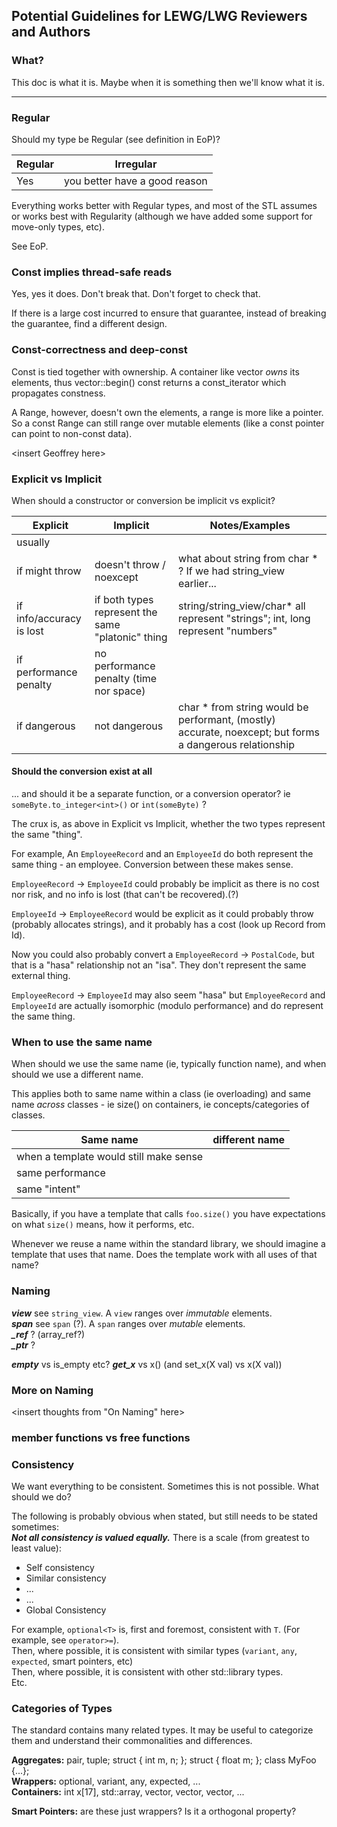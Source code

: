 ## Potential Guidelines for LEWG/LWG Reviewers and Authors

### What?

This doc is what it is.  Maybe when it is something then we'll know what it is.

------------



### Regular

Should my type be Regular (see definition in EoP)?

| Regular | Irregular |
| --- | --- |
| Yes | you better have a good reason |

Everything works better with Regular types, and most of the STL assumes or works best with Regularity
(although we have added some support for move-only types, etc).

See EoP.



### Const implies thread-safe reads

Yes, yes it does.  Don't break that.  Don't forget to check that.

If there is a large cost incurred to ensure that guarantee, instead of breaking the guarantee, find a different design.




### Const-correctness and deep-const

Const is tied together with ownership.  A container like vector _owns_ its elements, thus vector::begin() const returns a const_iterator which propagates constness.

A Range, however, doesn't own the elements, a range is more like a pointer.  So a const Range can still range over mutable elements (like a const pointer can point to non-const data).

\<insert Geoffrey here\>




### Explicit vs Implicit

When should a constructor or conversion be implicit vs explicit?

| Explicit | Implicit | Notes/Examples |
| --- | --- | --- |
| usually |  |  |
| if might throw | doesn't throw / noexcept | what about string from char * ? If we had string_view earlier... |
| if info/accuracy is lost | if both types represent the same "platonic" thing | string/string_view/char* all represent "strings"; int, long represent "numbers" |
| if performance penalty | no performance penalty (time nor space) |   |
| if dangerous | not dangerous | char * from string would be performant, (mostly) accurate, noexcept; but forms a dangerous relationship |


#### Should the conversion exist at all

... and should it be a separate function, or a conversion operator?
ie `someByte.to_integer<int>()` or `int(someByte)` ?

The crux is, as above in Explicit vs Implicit, whether the two types represent the same "thing".

For example, An `EmployeeRecord` and an `EmployeeId` do both represent the same thing - an employee.  Conversion between these makes sense.

`EmployeeRecord` ->  `EmployeeId` could probably be implicit as there is no cost nor risk, and no info is lost (that can't be recovered).(?)

`EmployeeId` -> `EmployeeRecord` would be explicit as it could probably throw (probably allocates strings),
and it probably has a cost (look up Record from Id).

Now you could also probably convert a `EmployeeRecord` -> `PostalCode`, but that is a "hasa" relationship not an "isa".
They don't represent the same external thing.

`EmployeeRecord` -> `EmployeeId` may also seem "hasa" but `EmployeeRecord` and `EmployeeId` are actually isomorphic (modulo performance)
and do represent the same thing.




### When to use the same name

When should we use the same name (ie, typically function name), and when should we use a different name.

This applies both to same name within a class (ie overloading) and same name _across_ classes - ie size() on containers, ie concepts/categories of classes.

| Same name | different name |
| --- | --- |
| when a template would still make sense | |
| same performance | | 
| same "intent" | |

Basically, if you have a template that calls `foo.size()` you have expectations on what `size()` means, how it performs, etc.

Whenever we reuse a name within the standard library, we should imagine a template that uses that name.  Does the template work with all uses of that name?




### Naming

_**view**_ see `string_view`.  A `view` ranges over _immutable_ elements.  
_**span**_ see `span` (?). A `span` ranges over _mutable_ elements.  
_**_ref**_ ? (array_ref?)  
_**_ptr**_ ?  

_**empty**_ vs is_empty etc?
_**get_x**_ vs x()  (and set_x(X val) vs x(X val))



### More on Naming

\<insert thoughts from "On Naming" here\>




### member functions vs free functions




### Consistency

We want everything to be consistent. Sometimes this is not possible. What should we do?

The following is probably obvious when stated, but still needs to be stated sometimes:  
**_Not all consistency is valued equally._** There is a scale (from greatest to least value):

- Self consistency
- Similar consistency
- ...
- ...
- Global Consistency

For example, `optional<T>` is, first and foremost, consistent with `T`. (For example, see `operator>=`).  
Then, where possible, it is consistent with similar types (`variant`, `any`, `expected`, smart pointers, etc)  
Then, where possible, it is consistent with other std::library types.  
Etc.  


### Categories of Types

The standard contains many related types.  It may be useful to categorize them and understand their commonalities and differences.

**Aggregates:** pair, tuple;  struct { int m, n; };  struct { float m; };  class MyFoo {...};  
**Wrappers:** optional, variant, any, expected, ...  
**Containers:** int x[17], std::array, vector, vector, vector, ...

**Smart Pointers:** are these just wrappers?  Is it a orthogonal property?


